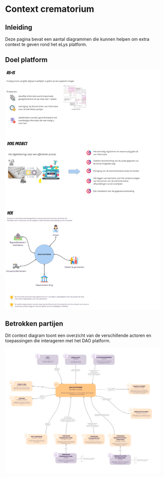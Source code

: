 # Context crematorium

## Inleiding

Deze pagina bevat een aantal diagrammen die kunnen helpen om extra context te geven rond het eLys platform.

## Doel platform

![doel](../../../static/Doel.jpg)

## Betrokken partijen

Dit context diagram toont een overzicht van de verschillende actoren en toepassingen die interageren met het DAO platform.

![context diagram](../../../static/context-diagram.jpg)
